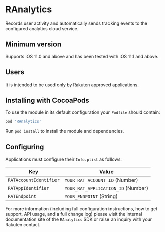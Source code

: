 # RAnalytics
Records user activity and automatically sends tracking events to the configured analytics cloud service.

## Minimum version
Supports iOS 11.0 and above and has been tested with iOS 11.1 and above.

## Users
It is intended to be used only by Rakuten approved applications.
 
## Installing with CocoaPods
To use the module in its default configuration your `Podfile` should contain:
 
```ruby
pod 'RAnalytics'
```
 
Run `pod install` to install the module and dependencies.
 
## Configuring
Applications must configure their `Info.plist` as follows:
 
Key         | Value
-------------------|-------------------
`RATAccountIdentifier` | `YOUR_RAT_ACCOUNT_ID` (Number)
`RATAppIdentifier` | `YOUR_RAT_APPLICATION_ID` (Number)
`RATEndpoint` | `YOUR_ENDPOINT` (String)
 
For more information (including full configuration instructions, how to get support, API usage, and a full change log) please visit the internal documentation site of the `RAnalytics` SDK or raise an inquiry with your Rakuten contact.